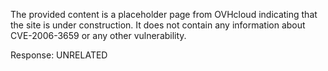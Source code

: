 The provided content is a placeholder page from OVHcloud indicating that the site is under construction. It does not contain any information about CVE-2006-3659 or any other vulnerability.

Response: UNRELATED